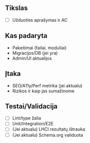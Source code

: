 ## Tikslas
- [ ] Užduoties aprašymas ir AC

## Kas padaryta
- Pakeitimai (failai, moduliai)
- Migracijos/DB (jei yra)
- Admin/UI aktualijos

## Įtaka
- SEO/A11y/Perf metrika (jei aktualu)
- Rizikos ir kaip jas sumažinome

## Testai/Validacija
- [ ] Lint/type žalia
- [ ] Unit/Integration/E2E
- [ ] (Jei aktualu) LHCI rezultatų ištrauka
- [ ] (Jei aktualu) Schema.org validuota
